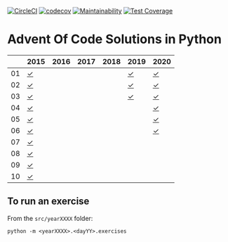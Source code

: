 [![CircleCI](https://circleci.com/gh/fabiogallotti/adventofcode.svg?style=shield)](https://circleci.com/gh/fabiogallotti/adventofcode)
[![codecov](https://codecov.io/gh/fabiogallotti/adventofcode/branch/master/graph/badge.svg)](https://codecov.io/gh/fabiogallotti/adventofcode)
[![Maintainability](https://api.codeclimate.com/v1/badges/5313ca61f9e8394032a6/maintainability)](https://codeclimate.com/github/fabiogallotti/adventofcode/maintainability)
[![Test Coverage](https://api.codeclimate.com/v1/badges/5313ca61f9e8394032a6/test_coverage)](https://codeclimate.com/github/fabiogallotti/adventofcode/test_coverage)

# Advent Of Code Solutions in Python


|    | 2015        | 2016        | 2017        | 2018        | 2019        | 2020        |
| -  | -           | -           | -           | -           | -           | -           |
| 01 | [✓][012015] |  |  |  | [✓][012019] | [✓][012020] |
| 02 | [✓][022015] |  |  |  | [✓][022019] | [✓][022020] |
| 03 | [✓][032015] |  |  |  | [✓][032019] | [✓][032020] |
| 04 | [✓][042015] |  |  |  |  | [✓][042020] |
| 05 | [✓][052015] |  |  |  |  | [✓][052020] |
| 06 | [✓][062015] |  |  |  |  | [✓][062020] |
| 07 | [✓][072015] |  |  |  |  |  |
| 08 | [✓][082015] |  |  |  |  |  |
| 09 | [✓][092015] |  |  |  |  |  |
| 10 | [✓][102015] |  |  |  |  |  |

[012015]: https://github.com/fabiogallotti/adventofcode/tree/master/src/year2015/day01
[022015]: https://github.com/fabiogallotti/adventofcode/tree/master/src/year2015/day02
[032015]: https://github.com/fabiogallotti/adventofcode/tree/master/src/year2015/day03
[042015]: https://github.com/fabiogallotti/adventofcode/tree/master/src/year2015/day04
[052015]: https://github.com/fabiogallotti/adventofcode/tree/master/src/year2015/day05
[062015]: https://github.com/fabiogallotti/adventofcode/tree/master/src/year2015/day06
[072015]: https://github.com/fabiogallotti/adventofcode/tree/master/src/year2015/day07
[082015]: https://github.com/fabiogallotti/adventofcode/tree/master/src/year2015/day08
[092015]: https://github.com/fabiogallotti/adventofcode/tree/master/src/year2015/day09
[102015]: https://github.com/fabiogallotti/adventofcode/tree/master/src/year2015/day10
[012019]: https://github.com/fabiogallotti/adventofcode/tree/master/src/year2019/day01
[022019]: https://github.com/fabiogallotti/adventofcode/tree/master/src/year2019/day02
[032019]: https://github.com/fabiogallotti/adventofcode/tree/master/src/year2019/day03
[012020]: https://github.com/fabiogallotti/adventofcode/tree/master/src/year2020/day01
[022020]: https://github.com/fabiogallotti/adventofcode/tree/master/src/year2020/day02
[032020]: https://github.com/fabiogallotti/adventofcode/tree/master/src/year2020/day03
[042020]: https://github.com/fabiogallotti/adventofcode/tree/master/src/year2020/day04
[052020]: https://github.com/fabiogallotti/adventofcode/tree/master/src/year2020/day05
[062020]: https://github.com/fabiogallotti/adventofcode/tree/master/src/year2020/day06

## To run an exercise ##

From the `src/yearXXXX` folder:

`python -m <yearXXXX>.<dayYY>.exercises`
